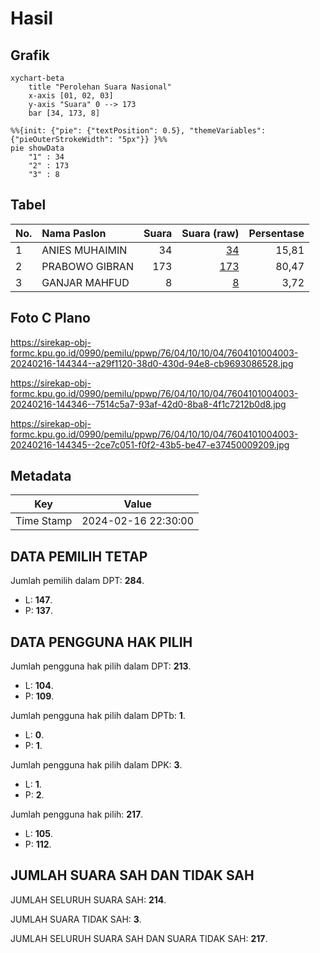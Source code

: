 # Hasil

## Grafik

```mermaid
xychart-beta
    title "Perolehan Suara Nasional"
    x-axis [01, 02, 03]
    y-axis "Suara" 0 --> 173
    bar [34, 173, 8]
```

```mermaid
%%{init: {"pie": {"textPosition": 0.5}, "themeVariables": {"pieOuterStrokeWidth": "5px"}} }%%
pie showData
    "1" : 34
    "2" : 173
    "3" : 8
```

## Tabel

| No. | Nama Paslon    | Suara | Suara (raw) | Persentase |
|:--- |:-------------- | -----:| -----------:| ----------:|
| 1   | ANIES MUHAIMIN | 34    | [34][p-1]   | 15,81      |
| 2   | PRABOWO GIBRAN | 173   | [173][p-2]  | 80,47      |
| 3   | GANJAR MAHFUD  | 8     | [8][p-3]    | 3,72       |


[p-1]: https://github.com/gigit-pemilu/pemilu-2024/blob/main/pilpres/hitung-suara/sub/76-sulawesi-barat/sub/04-polewali-mandar/sub/10-luyo/sub/1004-batupanga/sub/003-tps/sub/paslon-1.txt
[p-2]: https://github.com/gigit-pemilu/pemilu-2024/blob/main/pilpres/hitung-suara/sub/76-sulawesi-barat/sub/04-polewali-mandar/sub/10-luyo/sub/1004-batupanga/sub/003-tps/sub/paslon-2.txt
[p-3]: https://github.com/gigit-pemilu/pemilu-2024/blob/main/pilpres/hitung-suara/sub/76-sulawesi-barat/sub/04-polewali-mandar/sub/10-luyo/sub/1004-batupanga/sub/003-tps/sub/paslon-3.txt

## Foto C Plano

https://sirekap-obj-formc.kpu.go.id/0990/pemilu/ppwp/76/04/10/10/04/7604101004003-20240216-144344--a29f1120-38d0-430d-94e8-cb9693086528.jpg

https://sirekap-obj-formc.kpu.go.id/0990/pemilu/ppwp/76/04/10/10/04/7604101004003-20240216-144346--7514c5a7-93af-42d0-8ba8-4f1c7212b0d8.jpg

https://sirekap-obj-formc.kpu.go.id/0990/pemilu/ppwp/76/04/10/10/04/7604101004003-20240216-144345--2ce7c051-f0f2-43b5-be47-e37450009209.jpg


## Metadata

| Key        | Value               |
| ---------- | ------------------- |
| Time Stamp | 2024-02-16 22:30:00 |


## DATA PEMILIH TETAP

Jumlah pemilih dalam DPT: **284**.
 * L: **147**.
 * P: **137**.

## DATA PENGGUNA HAK PILIH

Jumlah pengguna hak pilih dalam DPT: **213**.
 * L: **104**.
 * P: **109**.

Jumlah pengguna hak pilih dalam DPTb: **1**.
 * L: **0**.
 * P: **1**.

Jumlah pengguna hak pilih dalam DPK: **3**.
 * L: **1**.
 * P: **2**.

Jumlah pengguna hak pilih: **217**.
 * L: **105**.
 * P: **112**.

## JUMLAH SUARA SAH DAN TIDAK SAH

JUMLAH SELURUH SUARA SAH: **214**.

JUMLAH SUARA TIDAK SAH: **3**.

JUMLAH SELURUH SUARA SAH DAN SUARA TIDAK SAH: **217**.


